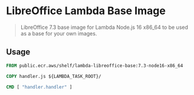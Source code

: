 # LibreOffice Lambda Base Image

> LibreOffice 7.3 base image for Lambda Node.js 16 x86_64 to be used as a base for your own images.

## Usage

```Dockerfile
FROM public.ecr.aws/shelf/lambda-libreoffice-base:7.3-node16-x86_64

COPY handler.js ${LAMBDA_TASK_ROOT}/

CMD [ "handler.handler" ]
```
